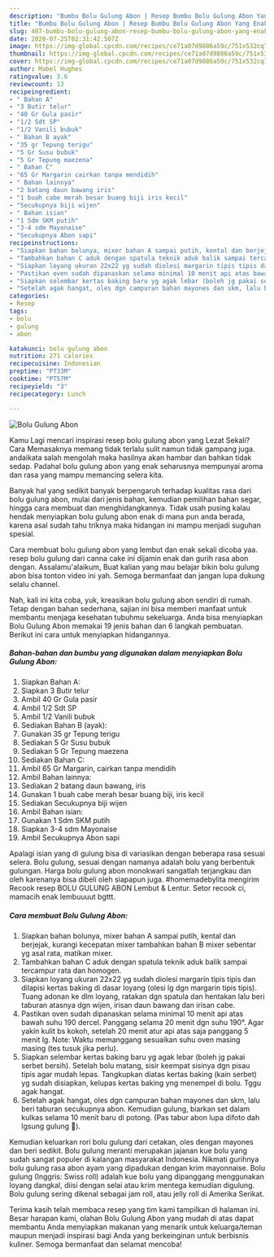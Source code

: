 ```yaml
---
description: "Bumbu Bolu Gulung Abon | Resep Bumbu Bolu Gulung Abon Yang Enak Dan Lezat"
title: "Bumbu Bolu Gulung Abon | Resep Bumbu Bolu Gulung Abon Yang Enak Dan Lezat"
slug: 407-bumbu-bolu-gulung-abon-resep-bumbu-bolu-gulung-abon-yang-enak-dan-lezat
date: 2020-07-25T02:31:42.507Z
image: https://img-global.cpcdn.com/recipes/ce71a07d9886a59c/751x532cq70/bolu-gulung-abon-foto-resep-utama.jpg
thumbnail: https://img-global.cpcdn.com/recipes/ce71a07d9886a59c/751x532cq70/bolu-gulung-abon-foto-resep-utama.jpg
cover: https://img-global.cpcdn.com/recipes/ce71a07d9886a59c/751x532cq70/bolu-gulung-abon-foto-resep-utama.jpg
author: Mabel Hughes
ratingvalue: 3.6
reviewcount: 13
recipeingredient:
- " Bahan A"
- "3 Butir telur"
- "40 Gr Gula pasir"
- "1/2 Sdt SP"
- "1/2 Vanili bubuk"
- " Bahan B ayak"
- "35 gr Tepung terigu"
- "5 Gr Susu bubuk"
- "5 Gr Tepung maezena"
- " Bahan C"
- "65 Gr Margarin cairkan tanpa mendidih"
- " Bahan lainnya"
- "2 batang daun bawang iris"
- "1 buah cabe merah besar buang biji iris kecil"
- "Secukupnya biji wijen"
- " Bahan isian"
- "1 Sdm SKM putih"
- "3-4 sdm Mayonaise"
- "Secukupnya Abon sapi"
recipeinstructions:
- "Siapkan bahan bolunya, mixer bahan A sampai putih, kental dan berjejak, kurangi kecepatan mixer tambahkan bahan B mixer sebentar yg asal rata, matikan mixer."
- "Tambahkan bahan C aduk dengan spatula teknik aduk balik sampai tercampur rata dan homogen."
- "Siapkan loyang ukuran 22x22 yg sudah diolesi margarin tipis tipis dan dilapisi kertas baking di dasar loyang (olesi lg dgn margarin tipis tipis). Tuang adonan ke dlm loyang, ratakan dgn spatula dan hentakan lalu beri taburan atasnya dgn wijen, irisan daun bawang dan irisan cabe."
- "Pastikan oven sudah dipanaskan selama minimal 10 menit api atas bawah suhu 190 dercel. Panggang selama 20 menit dgn suhu 190°. Agar yakin kulit bs kokoh, setelah 20 menit atur api atas saja panggang 5 menit lg. Note: Waktu memanggang sesuaikan suhu oven masing masing (tes tusuk jika perlu)."
- "Siapkan selembar kertas baking baru yg agak lebar (boleh jg pakai serbet bersih). Setelah bolu matang, sisir keempat sisinya dgn pisau tipis agar mudah lepas. Tangkupkan diatas kertas baking (kain serbet) yg sudah disiapkan, kelupas kertas baking yng menempel di bolu. Tggu agak hangat."
- "Setelah agak hangat, oles dgn campuran bahan mayones dan skm, lalu beri taburan secukupnya abon. Kemudian gulung, biarkan set dalam kulkas selama 10 menit baru di potong. (Pas tabur abon lupa difoto dah lgsung gulung 😬)."
categories:
- Resep
tags:
- bolu
- gulung
- abon

katakunci: bolu gulung abon 
nutrition: 271 calories
recipecuisine: Indonesian
preptime: "PT33M"
cooktime: "PT57M"
recipeyield: "3"
recipecategory: Lunch

---
```



![Bolu Gulung Abon](https://img-global.cpcdn.com/recipes/ce71a07d9886a59c/751x532cq70/bolu-gulung-abon-foto-resep-utama.jpg)

Kamu Lagi mencari inspirasi resep bolu gulung abon yang Lezat Sekali? Cara Memasaknya memang tidak terlalu sulit namun tidak gampang juga. andaikata salah mengolah maka hasilnya akan hambar dan bahkan tidak sedap. Padahal bolu gulung abon yang enak seharusnya mempunyai aroma dan rasa yang mampu memancing selera kita.

Banyak hal yang sedikit banyak berpengaruh terhadap kualitas rasa dari bolu gulung abon, mulai dari jenis bahan, kemudian pemilihan bahan segar, hingga cara membuat dan menghidangkannya. Tidak usah pusing kalau hendak menyiapkan bolu gulung abon enak di mana pun anda berada, karena asal sudah tahu triknya maka hidangan ini mampu menjadi suguhan spesial.

Cara membuat bolu gulung abon yang lembut dan enak sekali dicoba yaa. resep bolu gulung dari canna cake ini dijamin enak dan gurih rasa abon dengan. Assalamu&#39;alaikum, Buat kalian yang mau belajar bikin bolu gulung abon bisa tonton video ini yah. Semoga bermanfaat dan jangan lupa dukung selalu channel.


Nah, kali ini kita coba, yuk, kreasikan bolu gulung abon sendiri di rumah. Tetap dengan bahan sederhana, sajian ini bisa memberi manfaat untuk membantu menjaga kesehatan tubuhmu sekeluarga. Anda bisa menyiapkan Bolu Gulung Abon memakai 19 jenis bahan dan 6 langkah pembuatan. Berikut ini cara untuk menyiapkan hidangannya.

<!--inarticleads1-->

##### Bahan-bahan dan bumbu yang digunakan dalam menyiapkan Bolu Gulung Abon:

1. Siapkan  Bahan A:
1. Siapkan 3 Butir telur
1. Ambil 40 Gr Gula pasir
1. Ambil 1/2 Sdt SP
1. Ambil 1/2 Vanili bubuk
1. Sediakan  Bahan B (ayak):
1. Gunakan 35 gr Tepung terigu
1. Sediakan 5 Gr Susu bubuk
1. Sediakan 5 Gr Tepung maezena
1. Sediakan  Bahan C:
1. Ambil 65 Gr Margarin, cairkan tanpa mendidih
1. Ambil  Bahan lainnya:
1. Sediakan 2 batang daun bawang, iris
1. Gunakan 1 buah cabe merah besar buang biji, iris kecil
1. Sediakan Secukupnya biji wijen
1. Ambil  Bahan isian:
1. Gunakan 1 Sdm SKM putih
1. Siapkan 3-4 sdm Mayonaise
1. Ambil Secukupnya Abon sapi


Apalagi isian yang di gulung bisa di variasikan dengan beberapa rasa sesuai selera. Bolu gulung, sesuai dengan namanya adalah bolu yang berbentuk gulungan. Harga bolu gulung abon monokwari sangatlah terjangkau dan oleh karenanya bisa dibeli oleh siapapun juga. #homemadebylita mengirim Recook resep BOLU GULUNG ABON Lembut &amp; Lentur. Setor recook ci, mamacih enak lembuuuut bgttt. 

<!--inarticleads2-->

##### Cara membuat Bolu Gulung Abon:

1. Siapkan bahan bolunya, mixer bahan A sampai putih, kental dan berjejak, kurangi kecepatan mixer tambahkan bahan B mixer sebentar yg asal rata, matikan mixer.
1. Tambahkan bahan C aduk dengan spatula teknik aduk balik sampai tercampur rata dan homogen.
1. Siapkan loyang ukuran 22x22 yg sudah diolesi margarin tipis tipis dan dilapisi kertas baking di dasar loyang (olesi lg dgn margarin tipis tipis). Tuang adonan ke dlm loyang, ratakan dgn spatula dan hentakan lalu beri taburan atasnya dgn wijen, irisan daun bawang dan irisan cabe.
1. Pastikan oven sudah dipanaskan selama minimal 10 menit api atas bawah suhu 190 dercel. Panggang selama 20 menit dgn suhu 190°. Agar yakin kulit bs kokoh, setelah 20 menit atur api atas saja panggang 5 menit lg. Note: Waktu memanggang sesuaikan suhu oven masing masing (tes tusuk jika perlu).
1. Siapkan selembar kertas baking baru yg agak lebar (boleh jg pakai serbet bersih). Setelah bolu matang, sisir keempat sisinya dgn pisau tipis agar mudah lepas. Tangkupkan diatas kertas baking (kain serbet) yg sudah disiapkan, kelupas kertas baking yng menempel di bolu. Tggu agak hangat.
1. Setelah agak hangat, oles dgn campuran bahan mayones dan skm, lalu beri taburan secukupnya abon. Kemudian gulung, biarkan set dalam kulkas selama 10 menit baru di potong. (Pas tabur abon lupa difoto dah lgsung gulung 😬).


Kemudian keluarkan rori bolu gulung dari cetakan, oles dengan mayones dan beri sedikit. Bolu gulung meranti merupakan jajanan kue bolu yang sudah sangat populer di kalangan masyarakat Indonesia. Nikmati gurihnya bolu gulung rasa abon ayam yang dipadukan dengan krim mayonnaise. Bolu gulung (Inggris: Swiss roll) adalah kue bolu yang dipanggang menggunakan loyang dangkal, diisi dengan selai atau krim mentega kemudian digulung. Bolu gulung sering dikenal sebagai jam roll, atau jelly roll di Amerika Serikat. 

Terima kasih telah membaca resep yang tim kami tampilkan di halaman ini. Besar harapan kami, olahan Bolu Gulung Abon yang mudah di atas dapat membantu Anda menyiapkan makanan yang menarik untuk keluarga/teman maupun menjadi inspirasi bagi Anda yang berkeinginan untuk berbisnis kuliner. Semoga bermanfaat dan selamat mencoba!
